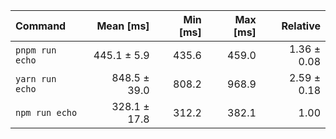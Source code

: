 | Command | Mean [ms] | Min [ms] | Max [ms] | Relative |
|:---|---:|---:|---:|---:|
| `pnpm run echo` | 445.1 ± 5.9 | 435.6 | 459.0 | 1.36 ± 0.08 |
| `yarn run echo` | 848.5 ± 39.0 | 808.2 | 968.9 | 2.59 ± 0.18 |
| `npm run echo` | 328.1 ± 17.8 | 312.2 | 382.1 | 1.00 |
